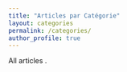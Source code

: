 ```yaml
---
title: "Articles par Catégorie"
layout: categories
permalink: /categories/
author_profile: true
---
```


All articles . 